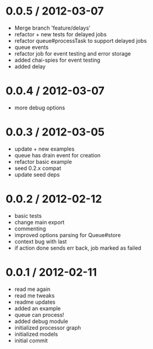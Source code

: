 
0.0.5 / 2012-03-07 
==================

  * Merge branch 'feature/delays'
  * refactor + new tests for delayed jobs
  * refactor queue#processTask to support delayed jobs
  * queue events
  * refactor job for event testing and error storage
  * added chai-spies for event testing
  * added delay

0.0.4 / 2012-03-07 
==================

  * more debug options

0.0.3 / 2012-03-05 
==================

  * update + new examples
  * queue has drain event for creation
  * refactor basic example
  * seed 0.2.x compat
  * update seed deps

0.0.2 / 2012-02-12 
==================

  * basic tests
  * change main export
  * commenting
  * improved options parsing for Queue#store
  * context bug with last
  * if action done sends err back, job marked as failed

0.0.1 / 2012-02-11 
==================

  * read me again
  * read me tweaks
  * readme updates
  * added an example
  * queue can process!
  * added debug module
  * initialized processor graph
  * initialized models
  * initial commit
